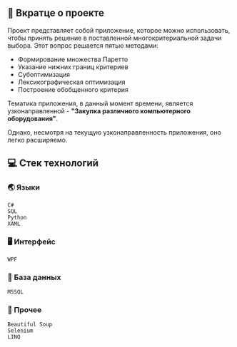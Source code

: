 ## :bookmark_tabs: Вкратце о проекте
Проект представляет собой приложение, которое можно использовать, чтобы принять решение в поставленной многокритериальной задачи выбора. Этот вопрос решается пятью методами:
- Формирование множества Паретто
- Указание нижних границ критериев
- Субоптимизация
- Лексикографическая оптимизация
-  Построение обобщенного критерия

Тематика приложения, в данный момент времени, является узконаправленной - **"Закупка различного компьютерного оборудования"**.

Однако, несмотря на текущую узконаправленность приложения, оно легко расширяемо.
## :computer: Стек технологий
### :earth_asia: Языки
```
C#
SQL
Python
XAML
```
### :desktop_computer: Интерфейс
```
WPF
```
### :floppy_disk: База данных
```
MSSQL
```
### :scroll: Прочее
```
Beautiful Soup
Selenium
LINQ
```
